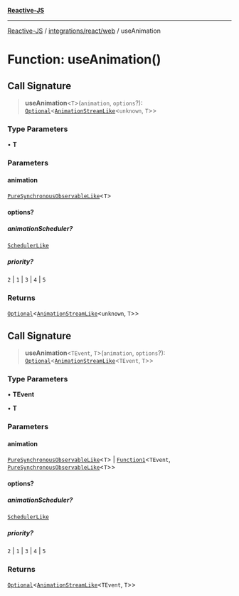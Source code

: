 [**Reactive-JS**](../../../../README.md)

***

[Reactive-JS](../../../../README.md) / [integrations/react/web](../README.md) / useAnimation

# Function: useAnimation()

## Call Signature

> **useAnimation**\<`T`\>(`animation`, `options`?): [`Optional`](../../../../functions/type-aliases/Optional.md)\<[`AnimationStreamLike`](../../../../computations/interfaces/AnimationStreamLike.md)\<`unknown`, `T`\>\>

### Type Parameters

• **T**

### Parameters

#### animation

[`PureSynchronousObservableLike`](../../../../computations/interfaces/PureSynchronousObservableLike.md)\<`T`\>

#### options?

##### animationScheduler?

[`SchedulerLike`](../../../../utils/interfaces/SchedulerLike.md)

##### priority?

`2` \| `1` \| `3` \| `4` \| `5`

### Returns

[`Optional`](../../../../functions/type-aliases/Optional.md)\<[`AnimationStreamLike`](../../../../computations/interfaces/AnimationStreamLike.md)\<`unknown`, `T`\>\>

## Call Signature

> **useAnimation**\<`TEvent`, `T`\>(`animation`, `options`?): [`Optional`](../../../../functions/type-aliases/Optional.md)\<[`AnimationStreamLike`](../../../../computations/interfaces/AnimationStreamLike.md)\<`TEvent`, `T`\>\>

### Type Parameters

• **TEvent**

• **T**

### Parameters

#### animation

[`PureSynchronousObservableLike`](../../../../computations/interfaces/PureSynchronousObservableLike.md)\<`T`\> | [`Function1`](../../../../functions/type-aliases/Function1.md)\<`TEvent`, [`PureSynchronousObservableLike`](../../../../computations/interfaces/PureSynchronousObservableLike.md)\<`T`\>\>

#### options?

##### animationScheduler?

[`SchedulerLike`](../../../../utils/interfaces/SchedulerLike.md)

##### priority?

`2` \| `1` \| `3` \| `4` \| `5`

### Returns

[`Optional`](../../../../functions/type-aliases/Optional.md)\<[`AnimationStreamLike`](../../../../computations/interfaces/AnimationStreamLike.md)\<`TEvent`, `T`\>\>
